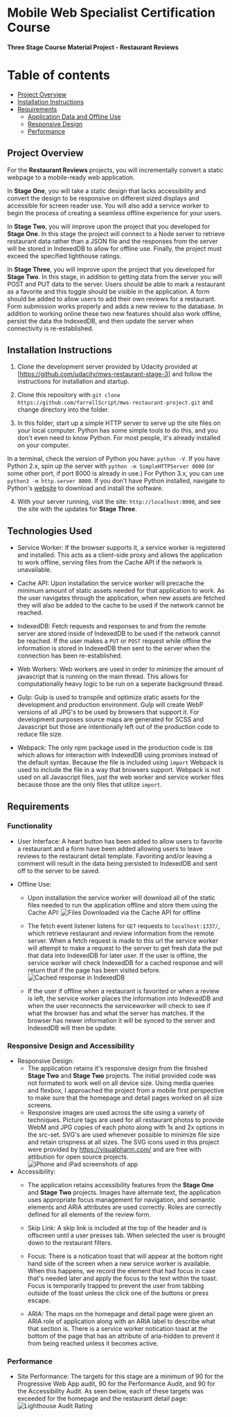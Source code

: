 
# Mobile Web Specialist Certification Course

#### Three Stage Course Material Project - Restaurant Reviews

# Table of contents
*  [Project Overview](#project-overview)
*  [Installation Instructions](#installation-instructions)
*  [Requirements](#requirements)
	*  [Application Data and Offline Use](#application-data-and-offline-use)
	*  [Responsive Design](#responsive-design)
	*  [Performance](#performance)

## Project Overview

For the **Restaurant Reviews** projects, you will incrementally convert a static webpage to a mobile-ready web application. 

In **Stage One**, you will take a static design that lacks accessibility and convert the design to be responsive on different sized displays and accessible for screen reader use. You will also add a service worker to begin the process of creating a seamless offline experience for your users.

In **Stage Two**, you will improve upon the project that you developed for **Stage One**. In this stage the project will connect to a Node server to retrieve restaurant data rather than a JSON file and the responses from the server will be stored in IndexedDB to allow for offline use. Finally, the project must exceed the specified lighthouse ratings.

In **Stage Three**, you will improve upon the project that you developed for **Stage Two**. In this stage, in addition to getting data from the server you will POST and PUT data to the server. Users should be able to mark a restaurant as a favorite and this toggle should be visible in the application. A form should be added to allow users to add their own reviews for a restaurant. Form submission works properly and adds a new review to the database. In addition to working online these two new features should also work offline, persist the data the IndexedDB, and then update the server when connectivity is re-established.

## Installation Instructions

1. Clone the development server provided by Udacity provided at [https://github.com/udacity/mws-restaurant-stage-3] and follow the instructions for installation and startup.

2. Clone this repository with `git clone https://github.com/farrellScript/mws-restaurant-project.git` and change directory into the folder.

3. In this folder, start up a simple HTTP server to serve up the site files on your local computer. Python has some simple tools to do this, and you don't even need to know Python. For most people, it's already installed on your computer.

In a terminal, check the version of Python you have: `python -V`. If you have Python 2.x, spin up the server with `python -m SimpleHTTPServer 8000` (or some other port, if port 8000 is already in use.) For Python 3.x, you can use `python3 -m http.server 8000`. If you don't have Python installed, navigate to Python's [website](https://www.python.org/) to download and install the software.

4. With your server running, visit the site: `http://localhost:8000`, and see the site with the updates for **Stage Three**.

## Technologies Used

* Service Worker: If the browser supports it, a service worker is registered and installed. This acts as a client-side proxy and allows the application to work offline, serving files from the Cache API if the network is unavailable.

* Cache API: Upon installation the service worker will precache the minimum amount of static assets needed for that application to work. As the user navigates through the application, when new assets are fetched they will also be added to the cache to be used if the network cannot be reached.

* IndexedDB: Fetch requests and responses to and from the remote server are stored inside of IndexedDB to be used if the network cannot be reached. If the user makes a `PUT` or `POST` request while offline the information is stored in IndexedDB then sent to the server when the connection has been re-established.

* Web Workers: Web workers are used in order to minimize the amount of javascript that is running on the main thread. This allows for computationally heavy logic to be run on a seperate background thread.

* Gulp: Gulp is used to transpile and optimize static assets for the development and production environment. Gulp will create WebP versions of all JPG's to be used by browsers that support it. For development purposes source maps are generated for SCSS and Javascript but those are intentionally left out of the production code to reduce file size.

* Webpack: The only npm package used in the production code is `IDB` which allows for interaction with IndexedDB using promises instead of the default syntax. Because the file is included using `import` Webpack is used to include the file in a way that browsers support. Webpack is not used on all Javascript files, just the web worker and service worker files because those are the only files that utilize `import`. 


## Requirements

### Functionality

* User Interface: A heart button has been added to allow users to favorite a restaurant and a form have been added allowing users to leave reviews to the restaurant detail template. Favoriting and/or leaving a comment will result in the data being persisted to IndexedDB and sent off to the server to be saved.

* Offline Use:
	* Upon installation the service worker will download all of the static files needed to run the application offline and store them using the Cache API: 
	![Files Downloaded via the Cache API for offline](./src/img/cacheapi.jpg)

	* The fetch event listener listens for `GET` requests to `localhost:1337/`, which  retrieve restaurant and review information from the remote server. When a fetch request is made to this url the service worker will attempt to make a request to the server to get fresh data the put that data into IndexedDB for later user. If the user is offline, the service worker will check IndexedDB for a cached response and will return that if the page has been visited before.
	![Cached response in IndexedDB](./src/img/indexeddb.jpg)

	* If the user if offline when a restaurant is favorited or when a review is left, the service worker places the information into IndexedDB and when the user reconnects the serviceworker will check to see if what the browser has and what the server has matches. If the browser has newer information it will be synced to the server and IndexedDB will then be update. 

### Responsive Design and Accessibility

* Responsive Design: 
	* The application retains it's responsive design from the finished **Stage Two** and **Stage Two** projects. The initial provided code was not formated to work well on all device size. Using media queries and flexbox, I approached the project from a mobile first perspective to make sure that the homepage and detail pages worked on all size screens.
	* Responsive images are used across the site using a variety of techniques. Picture tags are used for all restaurant photos to provide WebM and JPG copies of each photo along with 1x and 2x options in the src-set. SVG's are used whenever possible to minimize file size and retain crispness at all sizes. The SVG icons used in this project were provided by https://visualpharm.com/ and are free with attibution for open source projects.
	![iPhone and iPad screenshots of app](./src/img/phoneandtablet.jpg)
* Accessibility:
	* The application retains accessibility features from the **Stage One** and **Stage Two** projects. Images have alternate text, the application uses appropriate focus management for navigation, and semantic elements and ARIA attributes are used correctly. Roles are correctly defined for all elements of the review form.

	* Skip Link: A skip link is included at the top of the header and is offscreen until a user presses tab. When selected the user is brought down to the restaurant filters.

	* Focus: There is a notication toast that will appear at the bottom right hand side of the screen when a new service worker is available. When this happens, we record the element that had focus in case that's needed later and apply the focus to the text within the toast. Focus is temporarily trapped to prevent the user from tabbing outside of the toast unless the click one of the buttons or press escape.

	* ARIA: The maps on the homepage and detail page were given an ARIA role of application along with an ARIA label to describe what that section is. There is a service worker notication toast at the bottom of the page that has an attribute of aria-hidden to prevent it from being reached unless it becomes active.

### Performance

* Site Performance: The targets for this stage are a minimum of 90 for the Progressive Web App audit, 90 for the Performance Audit, and 90 for the Accessibility Audit. As seen below, each of these targets was exceeded for the homepage and the restaurant detail page:
	![Lighthouse Audit Rating ](./src/img/ligthouserating.jpg)
